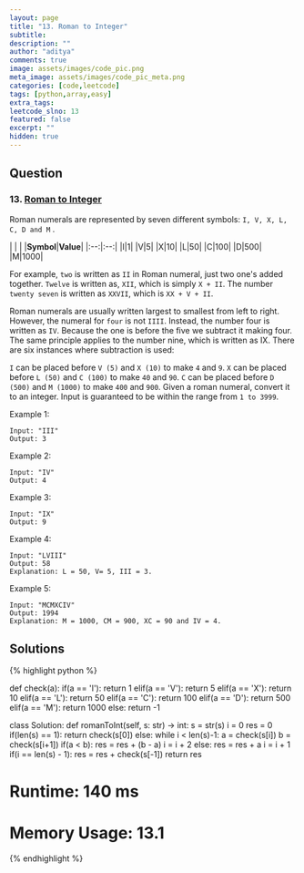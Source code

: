 ```yaml
---
layout: page
title: "13. Roman to Integer"
subtitle: 
description: ""
author: "aditya"
comments: true
image: assets/images/code_pic.png
meta_image: assets/images/code_pic_meta.png
categories: [code,leetcode]
tags: [python,array,easy]
extra_tags: 
leetcode_slno: 13
featured: false
excerpt: ""
hidden: true
---
```


## Question

### 13. [Roman to Integer](https://leetcode.com/problems/palindrome-number/)

Roman numerals are represented by seven different symbols: `I, V, X, L, C, D and M` .

| | |
|**Symbol**|**Value**|
|:--:|:--:|
|I|1|
|V|5|
|X|10|
|L|50|
|C|100|
|D|500|
|M|1000|


For example, `two` is written as `II` in Roman numeral, just two one's added together. `Twelve` is written as, `XII`, which is simply `X + II`. The number `twenty seven` is written as `XXVII`, which is `XX + V + II`.

Roman numerals are usually written largest to smallest from left to right. However, the numeral for `four` is not `IIII`. Instead, the number four is written as `IV`. Because the one is before the five we subtract it making four. The same principle applies to the number nine, which is written as IX. There are six instances where subtraction is used:

`I` can be placed before `V (5)` and `X (10)` to make `4` and `9`. 
`X` can be placed before `L (50)` and `C (100)` to make `40` and `90`. 
`C` can be placed before `D (500)` and `M (1000)` to make `400` and `900`.
Given a roman numeral, convert it to an integer. Input is guaranteed to be within the range from `1 to 3999`.

Example 1:

```
Input: "III"
Output: 3
```

Example 2:

```
Input: "IV"
Output: 4
```

Example 3:

```
Input: "IX"
Output: 9
```

Example 4:

```
Input: "LVIII"
Output: 58
Explanation: L = 50, V= 5, III = 3.
```

Example 5:

```
Input: "MCMXCIV"
Output: 1994
Explanation: M = 1000, CM = 900, XC = 90 and IV = 4.
```

## Solutions

{% highlight python %}

def check(a):
    if(a == 'I'):
        return 1
    elif(a == 'V'):
        return 5
    elif(a == 'X'):
        return 10
    elif(a == 'L'):
        return 50
    elif(a == 'C'):
        return 100
    elif(a == 'D'):
        return 500
    elif(a == 'M'):
        return 1000
    else:
        return -1
        
        
class Solution:
    def romanToInt(self, s: str) -> int:
        s = str(s)
        i = 0
        res = 0
        if(len(s) == 1):
            return check(s[0])
        else:
            while i < len(s)-1:
                a = check(s[i])
                b = check(s[i+1])
                if(a < b):
                    res = res + (b - a)
                    i = i + 2
                else:
                    res = res + a
                    i = i + 1
                if(i == len(s) - 1):
                    res = res + check(s[-1])
        return res

# Runtime: 140 ms
# Memory Usage: 13.1
{% endhighlight %}